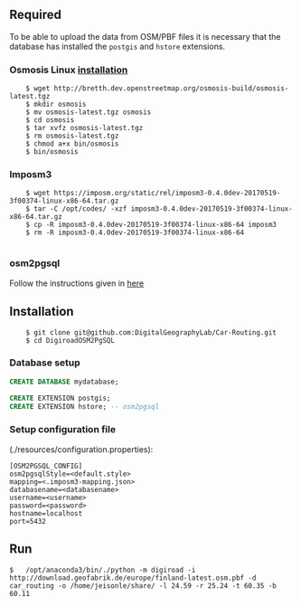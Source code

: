 ## Required

To be able to upload the data from OSM/PBF files it is necessary that the database has installed the `postgis` and `hstore` extensions.

### Osmosis Linux [installation][osmosis-ins]
```
    $ wget http://bretth.dev.openstreetmap.org/osmosis-build/osmosis-latest.tgz
    $ mkdir osmosis
    $ mv osmosis-latest.tgz osmosis
    $ cd osmosis
    $ tar xvfz osmosis-latest.tgz
    $ rm osmosis-latest.tgz
    $ chmod a+x bin/osmosis
    $ bin/osmosis
```

### Imposm3 
```
    $ wget https://imposm.org/static/rel/imposm3-0.4.0dev-20170519-3f00374-linux-x86-64.tar.gz
    $ tar -C /opt/codes/ -xzf imposm3-0.4.0dev-20170519-3f00374-linux-x86-64.tar.gz
    $ cp -R imposm3-0.4.0dev-20170519-3f00374-linux-x86-64 imposm3
    $ rm -R imposm3-0.4.0dev-20170519-3f00374-linux-x86-64
    
```

### osm2pgsql 

Follow the instructions given in [here][osm2pgsql]

## Installation

```
    $ git clone git@github.com:DigitalGeographyLab/Car-Routing.git
    $ cd DigiroadOSM2PgSQL
```

### Database setup
```sql
CREATE DATABASE mydatabase;

CREATE EXTENSION postgis; 
CREATE EXTENSION hstore; -- osm2pgsql
```

### Setup configuration file 
(./resources/configuration.properties):

```
[OSM2PGSQL_CONFIG]
osm2pgsqlStyle=<default.style>
mapping=<.imposm3-mapping.json>
databasename=<databasename>
username=<username>
password=<password>
hostname=localhost
port=5432
```

## Run

    $   /opt/anaconda3/bin/./python -m digiroad -i http://download.geofabrik.de/europe/finland-latest.osm.pbf -d car_routing -o /home/jeisonle/share/ -l 24.59 -r 25.24 -t 60.35 -b 60.11

[osmosis-ins]: http://wiki.openstreetmap.org/wiki/Osmosis/Installation#Linux
[osm2pgsql]: https://github.com/openstreetmap/osm2pgsql/blob/master/README.md#building